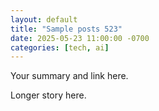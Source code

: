 ```yaml
---
layout: default
title: "Sample posts 523"
date: 2025-05-23 11:00:00 -0700
categories: [tech, ai]
---
```


Your summary and link here.

Longer story here.

